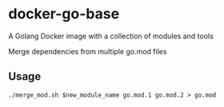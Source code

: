 # docker-go-base
A Golang Docker image with a collection of modules and tools

Merge dependencies from multiple go.mod files

## Usage

```shell
./merge_mod.sh $new_module_name go.mod.1 go.mod.2 > go.mod
```